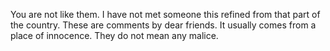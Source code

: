 You are not like them.
I have not met someone this refined from that part of the country.
These are comments by dear friends.
It usually comes from a place of innocence.
They do not mean any malice.
